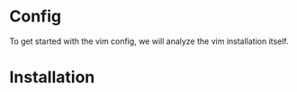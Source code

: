 # Config

To get started with the vim config, we will analyze the vim installation itself.

# Installation







